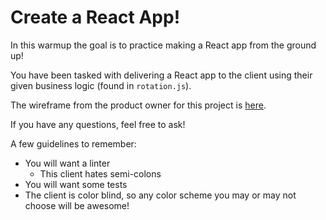 # Create a React App!

In this warmup the goal is to practice making a React app from the ground up! 

You have been tasked with delivering a React app to the client using their given business logic (found in  `rotation.js`).

The wireframe from the product owner for this project is [here](https://wireframe.cc/KePV8d).

If you have any questions, feel free to ask!

A few guidelines to remember:
- You will want a linter
  - This client hates semi-colons
- You will want some tests
- The client is color blind, so any color scheme you may or may not choose will be awesome!
